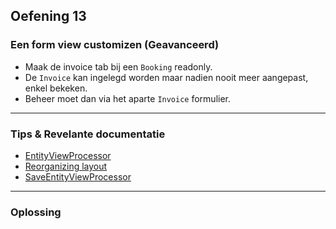 ## Oefening 13
### Een form view customizen (Geavanceerd)

* Maak de invoice tab bij een `Booking` readonly.
* De `Invoice` kan ingelegd worden maar nadien nooit meer aangepast, enkel bekeken.
* Beheer moet dan via het aparte `Invoice` formulier.

----

### Tips & Revelante documentatie

* [EntityViewProcessor](https://across-docs.foreach.be/across-site/production/entity-module/3.2.0/building-views/index.html#_dispatchingentityviewfactory_and_entityviewprocessor)
* [Reorganizing layout](https://across-docs.foreach.be/across-site/production/entity-module/3.2.0/customizing-entities/entity-views.html#_entityviewprocessor)
* [SaveEntityViewProcessor](https://across-docs.foreach.be/across-site/production/entity-module/3.2.0/services-and-components/default-entityviewprocessors.html)

----

### Oplossing

